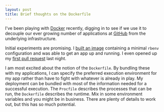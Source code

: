 ```yaml
---
layout: post
title: Brief thoughts on the Dockerfile
---
```


I've been playing with [Docker](http://www.docker.io/) recently, digging in to see if we use it to decouple our ever growing number of applications at [GitHub](https://github.com) from the underlying infrastructure.

Initial experiments are promising.  I [built an image](https://github.com/gorsuch/dockerfile-examples) containing a minimal `rbenv` configuration and was able to get an app up and running.  I even opened up my [first pull request](https://github.com/dotcloud/docker/pull/1400) last night.

I am most excited about the notion of the `Dockerfile`.  By bundling these with my applications, I can specify the preferred execution environment for my app rather than have to fight with whatever is already in play.  My deployment can be bundled with most of the information needed for a successful execution.  The `Procfile` describes the processes that can be run, the `Dockerfile` describes the runtime.  Mix in some environment variables and you might be in business.  There are plenty of details to work out, but this has so much potential.
